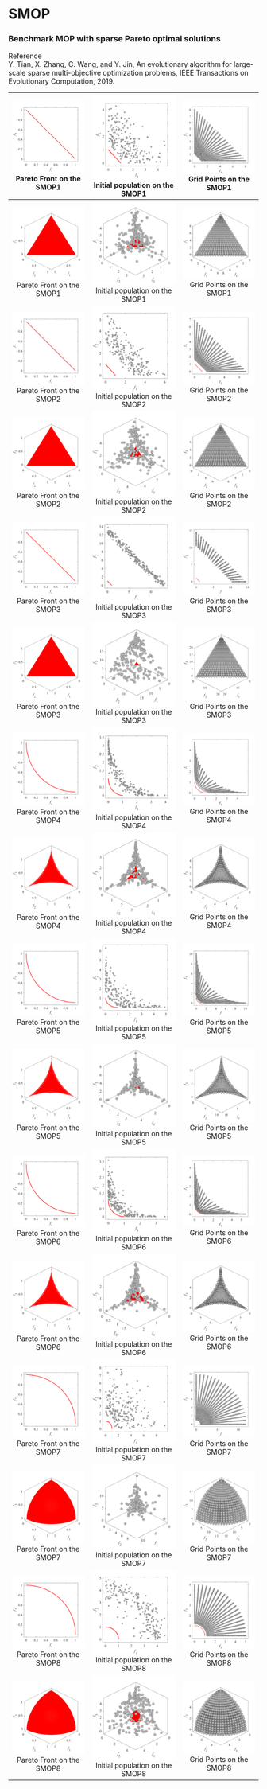 # SMOP
### Benchmark MOP with sparse Pareto optimal solutions
Reference  
Y. Tian, X. Zhang, C. Wang, and Y. Jin, An evolutionary algorithm for
large-scale sparse multi-objective optimization problems, IEEE
Transactions on Evolutionary Computation, 2019.
 
|![image](../image/SMOP1_M2PF.svg)Pareto Front on the SMOP1|![image](../image/SMOP1_M2Init.svg)Initial population on the SMOP1|![image](../image/SMOP1_M2Grid.svg)Grid Points on the SMOP1|
|:-:|:-:|:-:|
|![image](../image/SMOP1_M3PF.svg)Pareto Front on the SMOP1|![image](../image/SMOP1_M3Init.svg)Initial population on the SMOP1|![image](../image/SMOP1_M3Grid.svg)Grid Points on the SMOP1|
|![image](../image/SMOP2_M2PF.svg)Pareto Front on the SMOP2|![image](../image/SMOP2_M2Init.svg)Initial population on the SMOP2|![image](../image/SMOP2_M2Grid.svg)Grid Points on the SMOP2|
|![image](../image/SMOP2_M3PF.svg)Pareto Front on the SMOP2|![image](../image/SMOP2_M3Init.svg)Initial population on the SMOP2|![image](../image/SMOP2_M3Grid.svg)Grid Points on the SMOP2|
|![image](../image/SMOP3_M2PF.svg)Pareto Front on the SMOP3|![image](../image/SMOP3_M2Init.svg)Initial population on the SMOP3|![image](../image/SMOP3_M2Grid.svg)Grid Points on the SMOP3|
|![image](../image/SMOP3_M3PF.svg)Pareto Front on the SMOP3|![image](../image/SMOP3_M3Init.svg)Initial population on the SMOP3|![image](../image/SMOP3_M3Grid.svg)Grid Points on the SMOP3|
|![image](../image/SMOP4_M2PF.svg)Pareto Front on the SMOP4|![image](../image/SMOP4_M2Init.svg)Initial population on the SMOP4|![image](../image/SMOP4_M2Grid.svg)Grid Points on the SMOP4|
|![image](../image/SMOP4_M3PF.svg)Pareto Front on the SMOP4|![image](../image/SMOP4_M3Init.svg)Initial population on the SMOP4|![image](../image/SMOP4_M3Grid.svg)Grid Points on the SMOP4|
|![image](../image/SMOP5_M2PF.svg)Pareto Front on the SMOP5|![image](../image/SMOP5_M2Init.svg)Initial population on the SMOP5|![image](../image/SMOP5_M2Grid.svg)Grid Points on the SMOP5|
|![image](../image/SMOP5_M3PF.svg)Pareto Front on the SMOP5|![image](../image/SMOP5_M3Init.svg)Initial population on the SMOP5|![image](../image/SMOP5_M3Grid.svg)Grid Points on the SMOP5|
|![image](../image/SMOP6_M2PF.svg)Pareto Front on the SMOP6|![image](../image/SMOP6_M2Init.svg)Initial population on the SMOP6|![image](../image/SMOP6_M2Grid.svg)Grid Points on the SMOP6|
|![image](../image/SMOP6_M3PF.svg)Pareto Front on the SMOP6|![image](../image/SMOP6_M3Init.svg)Initial population on the SMOP6|![image](../image/SMOP6_M3Grid.svg)Grid Points on the SMOP6|
|![image](../image/SMOP7_M2PF.svg)Pareto Front on the SMOP7|![image](../image/SMOP7_M2Init.svg)Initial population on the SMOP7|![image](../image/SMOP7_M2Grid.svg)Grid Points on the SMOP7|
|![image](../image/SMOP7_M3PF.svg)Pareto Front on the SMOP7|![image](../image/SMOP7_M3Init.svg)Initial population on the SMOP7|![image](../image/SMOP7_M3Grid.svg)Grid Points on the SMOP7|
|![image](../image/SMOP8_M2PF.svg)Pareto Front on the SMOP8|![image](../image/SMOP8_M2Init.svg)Initial population on the SMOP8|![image](../image/SMOP8_M2Grid.svg)Grid Points on the SMOP8|
|![image](../image/SMOP8_M3PF.svg)Pareto Front on the SMOP8|![image](../image/SMOP8_M3Init.svg)Initial population on the SMOP8|![image](../image/SMOP8_M3Grid.svg)Grid Points on the SMOP8|
